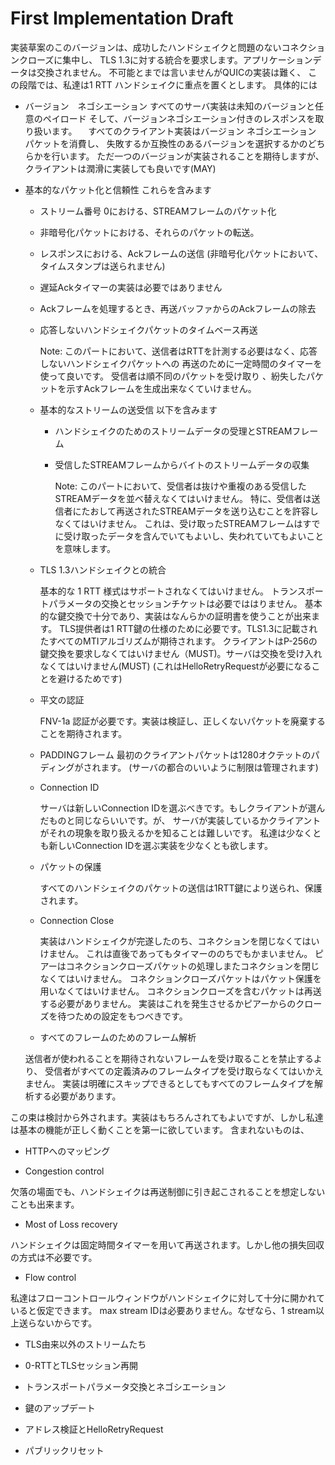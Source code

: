# First Implementation Draft

実装草案のこのバージョンは、成功したハンドシェイクと問題のないコネクションクローズに集中し、
TLS 1.3に対する統合を要求します。アプリケーションデータは交換されません。
不可能とまでは言いませんがQUICの実装は難く、
この段階では、私達は1 RTT ハンドシェイクに重点を置くとします。
具体的には

- バージョン　ネゴシエーション
  すべてのサーバ実装は未知のバージョンと任意のペイロード
  そして、バージョンネゴシエーション付きのレスポンスを取り扱います。
  　すべてのクライアント実装はバージョン ネゴシエーション パケットを消費し、
  失敗するか互換性のあるバージョンを選択するかのどちらかを行います。
  ただ一つのバージョンが実装されることを期待しますが、クライアントは潤滑に実装しても良いです(MAY)

- 基本的なパケット化と信頼性
これらを含みます

  - ストリーム番号 0における、STREAMフレームのパケット化
   - 非暗号化パケットにおける、それらのパケットの転送。
   - レスポンスにおける、Ackフレームの送信 (非暗号化パケットにおいて、タイムスタンプは送られません)
  - 遅延Ackタイマーの実装は必要ではありません
  - Ackフレームを処理するとき、再送バッファからのAckフレームの除去
  - 応答しないハンドシェイクパケットのタイムベース再送


      Note:
      このパートにおいて、送信者はRTTを計測する必要はなく、応答しないハンドシェイクパケットへの
      再送のために一定時間のタイマーを使って良いです。
      受信者は順不同のパケットを受け取り 、紛失したパケットを示すAckフレームを生成出来なくていけません。

  - 基本的なストリームの送受信
    以下を含みます

    -  ハンドシェイクのためのストリームデータの受理とSTREAMフレーム
    -  受信したSTREAMフレームからバイトのストリームデータの収集


        Note:
        このパートにおいて、受信者は抜けや重複のある受信したSTREAMデータを並べ替えなくてはいけません。
        特に、受信者は送信者にたおして再送されたSTREAMデータを送り込むことを許容しなくてはいけません。
        これは、受け取ったSTREAMフレームはすでに受け取ったデータを含んでいてもよいし、失われていてもよいことを意味します。

  - TLS 1.3ハンドシェイクとの統合

    基本的な 1 RTT 様式はサポートされなくてはいけません。
    トランスポートパラメータの交換とセッションチケットは必要でははりません。
    基本的な鍵交換で十分であり、実装はなんらかの証明書を使うことが出来ます。
    TLS提供者は1 RTT鍵の仕様のために必要です。TLS1.3に記載されたすべてのMTIアルゴリズムが期待されます。
    クライアントはP-256の鍵交換を要求しなくてはいけません（MUST)。サーバは交換を受け入れなくてはいけません(MUST)
    (これはHelloRetryRequestが必要になることを避けるためです)

  - 平文の認証

    FNV-1a 認証が必要です。実装は検証し、正しくないパケットを廃棄することを期待されます。

  -  PADDINGフレーム
    最初のクライアントパケットは1280オクテットのパディングがされます。
    (サーバの都合のいいように制限は管理されます)

  - Connection ID

     サーバは新しいConnection IDを選ぶべきです。もしクライアントが選んだものと同じならいいです。が、
     サーバが実装しているかクライアントがそれの現象を取り扱えるかを知ることは難しいです。
     私達は少なくとも新しいConnection IDを選ぶ実装を少なくとも欲します。

  - パケットの保護

    すべてのハンドシェイクのパケットの送信は1RTT鍵により送られ、保護されます。

   - Connection Close

     実装はハンドシェイクが完遂したのち、コネクションを閉じなくてはいけません。
     これは直後であってもタイマーののちでもかまいません。
     ピアーはコネクションクローズパケットの処理しまたコネクションを閉じなくてはいけません。
     コネクションクローズパケットはパケット保護を用いなくてはいけません。
     コネクションクローズを含むパケットは再送する必要がありません。
     実装はこれを発生させるかピアーからのクローズを待つための設定をもつべきです。

    - すべてのフレームのためのフレーム解析

    送信者が使われることを期待されないフレームを受け取ることを禁止するより、
    受信者がすべての定義済みのフレームタイプを受け取らなくてはいかえません。
    実装は明確にスキップできるとしてもすべてのフレームタイプを解析する必要があります。

この束は検討から外されます。実装はもちろんされてもよいですが、しかし私達は基本の機能が正しく動くことを第一に欲しています。
含まれないものは、

- HTTPへのマッピング

- Congestion control

 欠落の場面でも、ハンドシェイクは再送制御に引き起こされることを想定しないことも出来ます。

- Most of Loss recovery

 ハンドシェイクは固定時間タイマーを用いて再送されます。しかし他の損失回収の方式は不必要です。

- Flow control

私達はフローコントロールウィンドウがハンドシェイクに対して十分に開かれていると仮定できます。
max stream IDは必要ありません。なぜなら、1 stream以上送らないからです。

- TLS由来以外のストリームたち

- 0-RTTとTLSセッション再開

- トランスポートパラメータ交換とネゴシエーション

- 鍵のアップデート

- アドレス検証とHelloRetryRequest

- パブリックリセット
